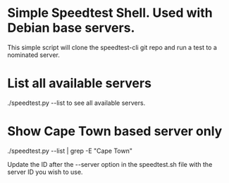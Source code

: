 # Simple Speedtest Shell. Used with Debian base servers.

This simple script will clone the speedtest-cli git repo and run a test to a nominated server.

# List all available servers

./speedtest.py --list to see all available servers.

# Show Cape Town based server only

./speedtest.py --list | grep -E "Cape Town"

Update the ID after the --server option in the speedtest.sh file with the server ID you wish to use.
